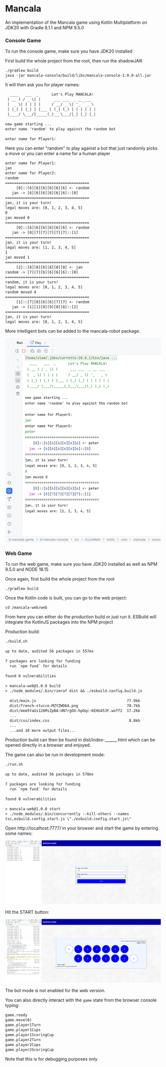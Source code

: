 # Mancala
An implementation of the Mancala game using Kotlin Multiplatform on JDK20 with Gradle 8.1.1 and NPM 9.5.0

### Console Game

To run the console game, make sure you have JDK20 installed

First build the whole project from the root, then run the shadowJAR:

```
./gradlew build
java -jar mancala-console/build/libs/mancala-console-1.0.0-all.jar
```

It will then ask you for player names:

```
  ____   ___  _      Let's Play MANCALA!
 | __ ) / _ \| |      ___ ___  _ __ ___  
 |  _ \| | | | |     / __/ _ \| '_ ` _ \ 
 | |_) | |_| | |___ | (_| (_) | | | | | |
 |____/ \___/|_____(_)___\___/|_| |_| |_|
                                         
new game starting ...
enter name 'random' to play against the random bot

enter name for Player1:
```

Here you can enter "random" to play against a bot that just randomly picks a move or you can 
enter a name for a human player

```
enter name for Player1:
jan
enter name for Player2:
random
======================================
     [0]::[6][6][6][6][6][6] <- random
   jan -> [6][6][6][6][6][6]::[0]
======================================
jan, it is your turn!
legal moves are: [0, 1, 2, 3, 4, 5]
0
jan moved 0
======================================
     [0]::[6][6][6][6][6][6] <- random
   jan -> [0][7][7][7][7][7]::[1]
======================================
jan, it is your turn!
legal moves are: [1, 2, 3, 4, 5]
1
jan moved 1
======================================
     [2]::[8][8][8][8][0][0] <- jan   
random -> [7][7][6][6][6][6]::[0]
======================================
random, it is your turn!
legal moves are: [0, 1, 2, 3, 4, 5]
random moved 4
======================================
     [1]::[7][0][6][6][7][7] <- random
   jan -> [1][1][9][9][8][8]::[2]
======================================
jan, it is your turn!
legal moves are: [0, 1, 2, 3, 4, 5]
```

More intelligent bots can be added to the mancala-robot package.

<img src="./docs/jvm-console.png">

### Web Game

To run the web game, make sure you have JDK20 installed 
as well as NPM 9.5.0 and NODE 18.15

Once again, first build the whole project from the root

```
./gradlew build
```

Once the Kotlin code is built, you can go to the web project:
```
cd /mancala-web/web
```

From here you can either do the production build or just run it.
ESBuild will integrate the KotlinJS packages into the NPM project

Production build: 

```
./build.sh

up to date, audited 56 packages in 557ms

7 packages are looking for funding
  run `npm fund` for details

found 0 vulnerabilities

> mancala-web@1.0.0 build
> ./node_modules/.bin/rimraf dist && ./esbuild.config.build.js

  dist/main.js                                         77.9kb
  dist/french-stucco-MZYZWD6A.png                      70.7kb
  dist/mem5YaGs126MiZpBA-UN7rgOX-hpOqc-KEHG453F.woff2  17.2kb
  ...
  dist/css/index.css                                    8.8kb
  ...
  ...and 10 more output files...
```

Production build can then be found in dist/index-______.html which can be opened directly in a browser and enjoyed.

The game can also be run in development mode:

```
./run.sh 

up to date, audited 56 packages in 578ms

7 packages are looking for funding
  run `npm fund` for details

found 0 vulnerabilities

> mancala-web@1.0.0 start
> ./node_modules/.bin/concurrently --kill-others --names tsc,esbuild.config.start.js \"./esbuild.config.start.js\"
```

Open http://localhost:7777/ in your browser and start the game by entering some names:

<img src="./docs/web-1.png">

Hit the START button:

<img src="./docs/web-2.png">

The bot mode is not enabled for the web version.

You can also directly interact with the `game` state from the browser console typing:

```
game.ready
game.move(0)
game.player1Turn
game.player1Cups
game.player1ScoringCup
game.player2Turn
game.player2Cups
game.player2ScoringCup
```

Note that this is for debugging purposes only